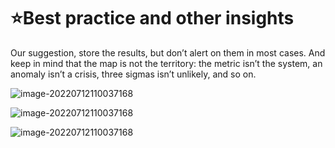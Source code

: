 # ⭐Best practice and other insights



Our suggestion, store the results, but don’t alert on them in most cases. And keep in mind that the map is not the territory: the metric isn’t the system, an anomaly isn’t a crisis, three sigmas isn’t unlikely, and so on.



![image-20220712110037168](../../../../../AppData/Roaming/Typora/typora-user-images/image-20220712110037168.png)

![image-20220712110037168](../../../../../AppData/Roaming/Typora/typora-user-images/image-20220712110037168.png)

![image-20220712110037168](../../../../../AppData/Roaming/Typora/typora-user-images/image-20220712110037168.png)
